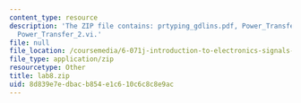 ```yaml
---
content_type: resource
description: 'The ZIP file contains: prtyping_gdlins.pdf, Power_Transfer_1.vi, and
  Power_Transfer_2.vi.'
file: null
file_location: /coursemedia/6-071j-introduction-to-electronics-signals-and-measurement-spring-2006/8d839e7edbacb854e1c610c6c8c8e9ac_lab8.zip
file_type: application/zip
resourcetype: Other
title: lab8.zip
uid: 8d839e7e-dbac-b854-e1c6-10c6c8c8e9ac
---
```

